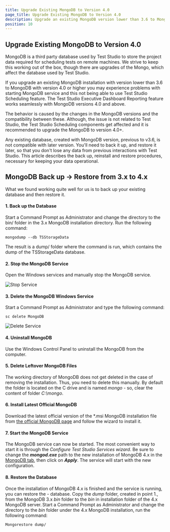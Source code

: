 ```yaml
---
title: Upgrade Existing MongoDB to Version 4.0
page_title: Upgrade Existing MongoDB to Version 4.0
description: Upgrade an existing MongoDB version lower than 3.6 to MongoDB version 4.0 or higher. Problems with starting MongoDB service. Not able to use Test Studio Scheduling feature. MongoDB service unable to start. 
position: 10
---
```

## Upgrade Existing MongoDB to Version 4.0

MongoDB is a third party database used by Test Studio to store the project data required for scheduling tests on remote machines. We strive to keep this working out of the box, though there are upgrades of the Mongo, which affect the database used by Test Studio.

If you upgrade an existing MongoDB installation with version lower than 3.6 to MongoDB with version 4.0 or higher you may experience problems with starting MongoDB service and this not being able to use Test Studio Scheduling feature. The Test Studio Executive Dashboard Reporting feature works seamlessly with MongoDB versions 4.0 and above.

The behavior is caused by the changes in the MongoDB versions and the compatibility between these. Although, the issue is not related to Test Studio, the Test Studio Scheduling components get affected and it is recommended to upgrade the MongoDB to version 4.0+.

Any existing database, created with MongoDB version, previous to v3.6, is not compatible with later version. You'll need to back it up, and restore it later, so that you don't lose any data from previous interactions with Test Studio. This article describes the back up, reinstall and restore procedures, necessary for keeping your data operational.

## MongoDB Back up -> Restore from 3.x to 4.x

What we found working quite well for us is to back up your existing database and then restore it.

#### 1. Back up the Database

Start a Command Prompt as Administrator and change the directory to the bin/ folder in the 3.x  MongoDB installation directory. Run the following command:

````
mongodump --db TSStorageData
````

The result is a dump/ folder where the command is run, which contains the dump of the TSStorageData database.

#### 2. Stop the MongoDB Service

Open the Windows services and manually stop the MongoDB service.

![Stop Service][1]

#### 3. Delete the MongoDB Windows Service

Start a Command Prompt as Administrator and type the following command:
 
````
sc delete MongoDB
````

![Delete Service][2]

#### 4. Uninstall MongoDB

Use the Windows Control Panel to uninstall the MongoDB from the computer.

#### 5. Delete Leftover MongoDB Files

The working directory of MongoDB does not get deleted in the case of removing the installation. Thus, you need to delete this manually. By default the folder is located on the C drive and is named *mongo* - so, clear the content of folder *C:\mongo*.

#### 6. Install Latest Official MongoDB

Download the latest official version of the *.msi MongoDB installation file from <a href="https://www.mongodb.com/download-center/community" target="_blank">the official MongoDB page</a> and follow the wizard to install it.

#### 7. Start the MongoDB Service

The MongoDB service can now be started. The most convenient way to start it is through the *Configure Test Studio Services wizard*. Be sure to change the ***mongod.exe*** path to the new installation of MongoDB 4.x in the <a href="/features/scheduling-test-runs/multiple-machines-scheduling-setup/create-scheduling-server#mongodb-tab" target="_blank">MongoDB tab</a>, then click on ***Apply***. The service will start with the new configuration.

#### 8. Restore the Database

Once the installation of MongoDB 4.x is finished and the service is running, you can restore the - database. Copy the *dump* folder, created in point 1., from the MongoDB 3.x *bin* folder to the *bin* in installation folder of the 4.x MongoDB server. Start a Command Prompt as Administrator and change the directory to the *bin* folder under the 4.x MongoDB installation, run the following command:

````
Mongorestore dump/
````

[1]: /img/knowledge-base/scheduling-kb/upgrade-to-mongo-4-0/fig1.png
[2]: /img/knowledge-base/scheduling-kb/upgrade-to-mongo-4-0/fig2.png

